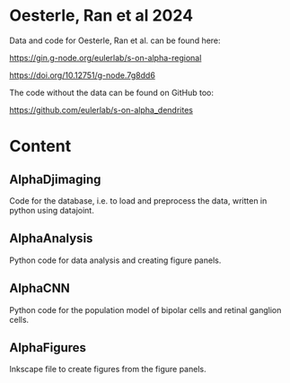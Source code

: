 # Oesterle, Ran et al 2024

Data and code for Oesterle, Ran et al. can be found here:

https://gin.g-node.org/eulerlab/s-on-alpha-regional <br>

https://doi.org/10.12751/g-node.7g8dd6

The code without the data can be found on GitHub too:

https://github.com/eulerlab/s-on-alpha_dendrites

# Content

## AlphaDjimaging
Code for the database, i.e. to load and preprocess the data, written in python using datajoint.

## AlphaAnalysis
Python code for data analysis and creating figure panels.

## AlphaCNN
Python code for the population model of bipolar cells and retinal ganglion cells.

## AlphaFigures
Inkscape file to create figures from the figure panels.



